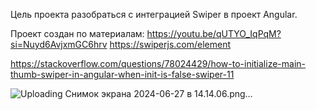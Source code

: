 Цель проекта разобраться с интеграцией Swiper в проект Angular.

Проект создан по материалам:
https://youtu.be/qUTYO_IqPqM?si=Nuyd6AvjxmGC6hrv
https://swiperjs.com/element

https://stackoverflow.com/questions/78024429/how-to-initialize-main-thumb-swiper-in-angular-when-init-is-false-swiper-11

![Uploading Снимок экрана 2024-06-27 в 14.14.06.png…]()
